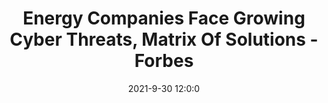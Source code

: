 ---
"title": "Energy Companies Face Growing Cyber Threats, Matrix Of Solutions - Forbes"
"date": "2021-9-30 12:0:0"
"feed_name": "GOOGLENEWSINDUSTRIAL"
"feed_website": "https://news.google.com/search?q=industrial%2Bincident&hl=en-US&gl=US&ceid=US:en"
"feed_rss": "https://news.google.com/rss/search?q=industrial%2Bincident&hl=en-US&gl=US&ceid=US:en"
"link": "https://www.forbes.com/sites/dipkabhambhani/2021/09/30/energy-companies-face-growing-cyber-threats-matrix-of-solutions/"
"source": "{'href': 'https://www.forbes.com', 'title': 'Forbes'}"
"file": "_posts/2021-1-1-c912f33d66329a53aabfa92f7a74a4374cd4b88f.md"
"accident": "0"
"drilling": "0"
"dead": "0"
"injured": "0"
"arrested": "0"
"where": "unknown site"
"causes": "unknown"
"place": "unknown place"
---